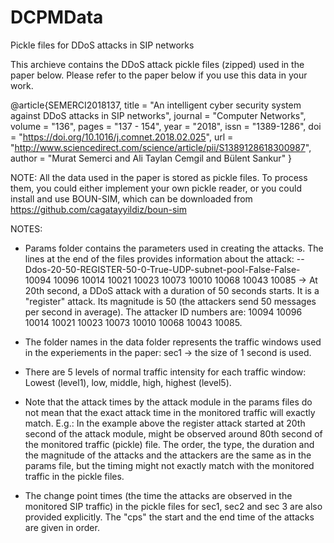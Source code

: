 # DCPMData
Pickle files for DDoS attacks in SIP networks

This archieve contains the DDoS attack pickle files (zipped) used in the paper below. Please refer to the paper below if you use this data in your work.

@article{SEMERCI2018137,
title = "An intelligent cyber security system against DDoS attacks in SIP networks",
journal = "Computer Networks",
volume = "136",
pages = "137 - 154",
year = "2018",
issn = "1389-1286",
doi = "https://doi.org/10.1016/j.comnet.2018.02.025",
url = "http://www.sciencedirect.com/science/article/pii/S1389128618300987",
author = "Murat Semerci and Ali Taylan Cemgil and Bülent Sankur"
}


NOTE: All the data used in the paper is stored as pickle files. To process them, you could either implement your own pickle reader, or you could install and use BOUN-SIM, which can be downloaded from https://github.com/cagatayyildiz/boun-sim 

NOTES: 
- Params folder contains the parameters used in creating the attacks. The lines at the end of the files provides information about the attack:
--Ddos-20-50-REGISTER-50-0-True-UDP-subnet-pool-False-False-10094 10096 10014 10021 10023 10073 10010 10068 10043 10085 -> At 20th second, a DDoS attack with a duration of 50 seconds starts. It is a "register" attack. Its magnitude is 50 (the attackers send 50 messages per second in average). The attacker ID numbers are: 10094	10096 10014 10021 10023 10073 10010 10068 10043 10085.

- The folder names in the data folder represents the traffic windows used in the experiements in the paper: sec1 -> the size of 1 second is used.
- There are 5 levels of normal traffic intensity for each traffic window: Lowest (level1), low, middle, high, highest (level5).
- Note that the attack times by the attack module in the params files do not mean that the exact attack time in the monitored traffic will exactly match. E.g.: In the example above the register attack started at 20th second of the attack module, might be observed around 80th second of the monitored traffic (pickle) file. The order, the type, the duration and the magnitude of the attacks and the attackers are the same as in the params file, but the timing might not exactly match with the monitored traffic in the pickle files.
- The change point times (the time the attacks are observed in the monitored SIP traffic) in the pickle files for sec1, sec2 and sec 3 are also provided explicitly. The "cps" the start and the end time of the attacks are given in order. 